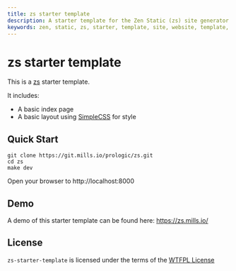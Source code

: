 ```yaml
---
title: zs starter template
description: A starter template for the Zen Static (zs) site generator
keywords: zen, static, zs, starter, template, site, website, template, generator, ssg
---
```


# zs starter template

This is a [zs](https://git.mills.io/prologic/zs) starter template.

It includes:

- A basic index page
- A basic layout using [SimpleCSS](https://simplecss.org/) for style

## Quick Start

```console
git clone https://git.mills.io/prologic/zs.git
cd zs
make dev
```

Open your browser to http://localhost:8000

## Demo

A demo of this starter template can be found here: https://zs.mills.io/

## License

`zs-starter-template` is licensed under the terms of the [WTFPL License](/LICENSE)